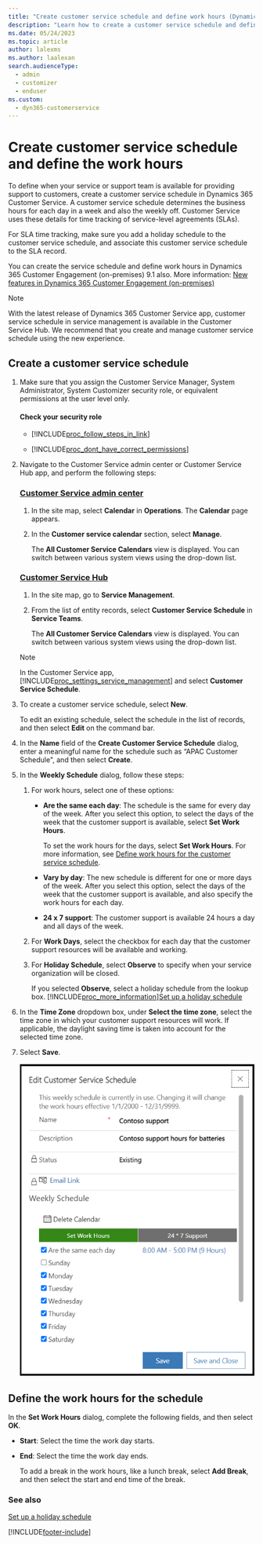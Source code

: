 ```yaml
---
title: "Create customer service schedule and define work hours (Dynamics 365 Customer Service) | MicrosoftDocs"
description: "Learn how to create a customer service schedule and define the work hours for Dynamics 365 Customer Service."
ms.date: 05/24/2023
ms.topic: article
author: lalexms
ms.author: laalexan
search.audienceType: 
  - admin
  - customizer
  - enduser
ms.custom: 
  - dyn365-customerservice
---
```


# Create customer service schedule and define the work hours

To define when your service or support team is available for providing support to customers, create a customer service schedule in Dynamics 365 Customer Service. A customer service schedule determines the business hours for each day in a week and also the weekly off. Customer Service uses these details for time tracking of service-level agreements (SLAs).  
  
For SLA time tracking, make sure you add a holiday schedule to the customer service schedule, and associate this customer service schedule to the SLA record.

You can create the service schedule and define work hours in Dynamics 365 Customer Engagement (on-premises) 9.1 also. More information: [New features in Dynamics 365 Customer Engagement (on-premises)](/dynamics365/customerengagement/on-premises/whats-new#new-work-hour-calendar-in-service-scheduling)


> [!NOTE]
> With the latest release of Dynamics 365 Customer Service app, customer service schedule in service management is available in the Customer Service Hub. We recommend that you create and manage customer service schedule using the new experience.
  
## Create a customer service schedule  
  
1. Make sure that you assign the Customer Service Manager, System Administrator, System Customizer security role, or equivalent permissions at the user level only.
  
    #### Check your security role
  
   - [!INCLUDE[proc_follow_steps_in_link](../includes/proc-follow-steps-in-link.md)]  
  
   - [!INCLUDE[proc_dont_have_correct_permissions](../includes/proc-dont-have-correct-permissions.md)]  

2. Navigate to the Customer Service admin center or Customer Service Hub app, and perform the following steps:

   ### [Customer Service admin center](#tab/customerserviceadmincenter)

    1. In the site map, select **Calendar** in **Operations**. The **Calendar** page appears.
    1. In the **Customer service calendar** section, select **Manage**.                                                                         
        
        The **All Customer Service Calendars** view is displayed. You can switch between various system views using the drop-down list.  

   ### [Customer Service Hub](#tab/customerservicehub)

    1. In the site map, go to **Service Management**.
    1. From the list of entity records, select **Customer Service Schedule** in **Service Teams**.                                                              
       
       The **All Customer Service Calendars** view is displayed. You can switch between various system views using the drop-down list.
  
    > [!NOTE]
    > In the Customer Service app, [!INCLUDE[proc_settings_service_management](../includes/proc-settings-service-management.md)] and select **Customer Service Schedule**.
  
3. To create a customer service schedule, select **New**.  
  
    To edit an existing schedule, select the schedule in the list of records, and then select **Edit** on the command bar.  
  
4. In the **Name** field of the **Create Customer Service Schedule** dialog, enter a meaningful name for the schedule such as “APAC Customer Schedule", and then select **Create**.  
  
5. In the **Weekly Schedule** dialog, follow these steps:  
   1. For work hours, select one of these options:  
  
      - **Are the same each day**: The schedule is the same for every day of the week. After you select this option, to select the days of the week that the customer support is available, select **Set Work Hours**.  
  
           To set the work hours for the days, select **Set Work Hours**. For more information, see [Define work hours for the customer service schedule](#define-the-work-hours-for-the-schedule).  
  
      - **Vary by day**: The new schedule is different for one or more days of the week. After you select this option, select the days of the week that the customer support is available, and also specify the work hours for each day.  
  
      - **24 x 7 support**: The customer support is available 24 hours a day and all days of the week.  
  
   2. For **Work Days**, select the checkbox for each day that the customer support resources will be available and working.  
  
   3. For **Holiday Schedule**, select **Observe** to specify when your service organization will be closed.  
  
       If you selected **Observe**, select a holiday schedule from the lookup box. [!INCLUDE[proc_more_information](../includes/proc-more-information.md)][Set up a holiday schedule](../customer-service/set-up-holiday-schedule.md)  
  
6. In the **Time Zone** dropdown box, under **Select the time zone**, select the time zone in which your customer support resources will work. If applicable, the daylight saving time is taken into account for the selected time zone.
  
7. Select **Save**.  

   ![customer service schedule.](media/customer-service-schedule.png "customer service schedule")
 
## Define the work hours for the schedule

 In the **Set Work Hours** dialog, complete the following fields, and then select **OK**.
  
- **Start**: Select the time the work day starts.  
  
- **End**: Select the time the work day ends.  
  
  To add a break in the work hours, like a lunch break, select **Add Break**, and then select the start and end time of the break.  
  
### See also

[Set up a holiday schedule](../customer-service/set-up-holiday-schedule.md)  

[!INCLUDE[footer-include](../includes/footer-banner.md)]
